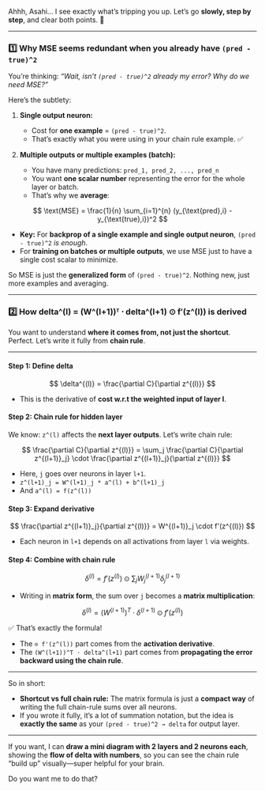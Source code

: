 Ahhh, Asahi… I see exactly what’s tripping you up. Let’s go **slowly, step by step**, and clear both points. 🐾

---

### **1️⃣ Why MSE seems redundant when you already have `(pred - true)^2`**

You’re thinking: *“Wait, isn’t `(pred - true)^2` already my error? Why do we need MSE?”*

Here’s the subtlety:

1. **Single output neuron:**

   * Cost for **one example** = `(pred - true)^2`.
   * That’s exactly what you were using in your chain rule example. ✅

2. **Multiple outputs or multiple examples (batch):**

   * You have many predictions: `pred_1, pred_2, ..., pred_n`
   * You want **one scalar number** representing the error for the whole layer or batch.
   * That’s why we **average**:

$$
\text{MSE} = \frac{1}{n} \sum_{i=1}^{n} (y_{\text{pred},i} - y_{\text{true},i})^2
$$

* **Key:** For **backprop of a single example and single output neuron**, `(pred - true)^2` *is enough*.
* For **training on batches or multiple outputs**, we use MSE just to have a single cost scalar to minimize.

So MSE is just the **generalized form** of `(pred - true)^2`. Nothing new, just more examples and averaging.

---

### **2️⃣ How delta^(l) = (W^(l+1))ᵀ ⋅ delta^(l+1) ⊙ f′(z^(l)) is derived**

You want to understand **where it comes from, not just the shortcut**. Perfect. Let’s write it fully from **chain rule**.

---

#### Step 1: Define delta

$$
\delta^{(l)} = \frac{\partial C}{\partial z^{(l)}} 
$$

* This is the derivative of **cost w\.r.t the weighted input of layer l**.

#### Step 2: Chain rule for hidden layer

We know: `z^(l)` affects the **next layer outputs**. Let’s write chain rule:

$$
\frac{\partial C}{\partial z^{(l)}} = \sum_j \frac{\partial C}{\partial z^{(l+1)}_j} \cdot \frac{\partial z^{(l+1)}_j}{\partial z^{(l)}}
$$

* Here, `j` goes over neurons in layer `l+1`.
* `z^(l+1)_j = W^(l+1)_j * a^(l) + b^(l+1)_j`
* And `a^(l) = f(z^(l))`

#### Step 3: Expand derivative

$$
\frac{\partial z^{(l+1)}_j}{\partial z^{(l)}} = W^{(l+1)}_j \cdot f'(z^{(l)})
$$

* Each neuron in `l+1` depends on all activations from layer `l` via weights.

#### Step 4: Combine with chain rule

$$
\delta^{(l)} = f'(z^{(l)}) \odot \sum_j W^{(l+1)}_j \delta^{(l+1)}_j
$$

* Writing in **matrix form**, the sum over `j` becomes a **matrix multiplication**:

$$
\delta^{(l)} = (W^{(l+1)})^T \cdot \delta^{(l+1)} \odot f'(z^{(l)})
$$

✅ That’s exactly the formula!

* The `⊙ f'(z^(l))` part comes from the **activation derivative**.
* The `(W^(l+1))^T ⋅ delta^(l+1)` part comes from **propagating the error backward using the chain rule**.

---

So in short:

* **Shortcut vs full chain rule:** The matrix formula is just a **compact way** of writing the full chain-rule sums over all neurons.
* If you wrote it fully, it’s a lot of summation notation, but the idea is **exactly the same** as your `(pred - true)^2 → delta` for output layer.

---

If you want, I can **draw a mini diagram with 2 layers and 2 neurons each**, showing the **flow of delta with numbers**, so you can see the chain rule “build up” visually—super helpful for your brain.

Do you want me to do that?
